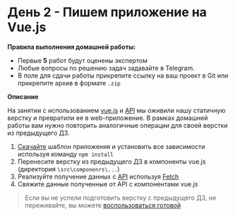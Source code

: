 # День 2 - Пишем приложение на Vue.js

**Правила выполнения домашней работы:**

- Первые **5** работ будут оценены экспертом 
- Любые вопросы по решению задач задавайте в Telegram.
- В поле для сдачи работы прикрепите ссылку на ваш проект в Git или прикрепите архив в формате `.zip`

**Описание**

На занятии с использованием [vue.js](https://vuejs.org/) и [API](https://netology-api-marvel.herokuapp.com/characters) 
мы оживили нашу статичную верстку и превратили ее в web-приложение. 
В рамках домашней работы вам нужно повторить аналогичные операции для своей верстки из предыдущего ДЗ. 

1. [Скачайте](starting-template) шаблон приложения и установить все зависимости используя команду `npm install`
1. Перенесите верстку из предыдущего ДЗ в компоненты vue.js (директория `\src\componenrs\...`)
1. Реализуйте получение данных с [API](https://netology-api-marvel.herokuapp.com/characters) используя [Fetch](https://learn.javascript.ru/fetch)
1. Свяжите данные полученные от API с компонентами vue.js 

> Если вы не успели подготовить верстку с предыдущего ДЗ, не переживайте, вы можете 
[воспользоваться готовой](html-template) 



